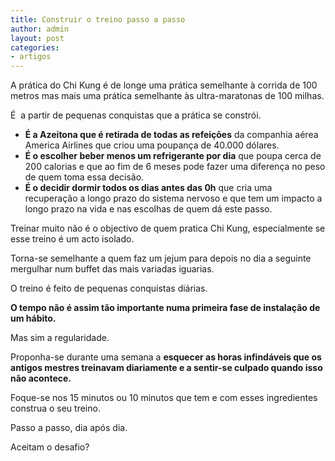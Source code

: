 ```yaml
---
title: Construir o treino passo a passo
author: admin
layout: post
categories:
- artigos
---
```

A prática do Chi Kung é de longe uma prática semelhante à corrida de 100 metros mas mais uma prática semelhante às ultra-maratonas de 100 milhas.

É  a partir de pequenas conquistas que a prática se constrói.

*  **É a Azeitona que é retirada de todas as refeições** da companhia aérea America Airlines que criou uma poupança de 40.000 dólares.
*  **É o escolher beber menos um refrigerante por dia** que poupa cerca de 200 calorias e que ao fim de 6 meses pode fazer uma diferença no peso de quem toma essa decisão.
*  **É o decidir dormir todos os dias antes das 0h** que cria uma recuperação a longo prazo do sistema nervoso e que tem um impacto a longo prazo na vida e nas escolhas de quem dá este passo.

Treinar muito não é o objectivo de quem pratica Chi Kung, especialmente se esse treino é um acto isolado.

Torna-se semelhante a quem faz um jejum para depois no dia a seguinte mergulhar num buffet das mais variadas iguarias.

O treino é feito de pequenas conquistas diárias.

**O tempo não é assim tão importante numa primeira fase de instalação de um hábito.**

Mas sim a regularidade.

Proponha-se durante uma semana a **esquecer as horas infindáveis que os antigos mestres treinavam diariamente e a sentir-se culpado quando isso não acontece.**

Foque-se nos 15 minutos ou 10 minutos que tem e com esses ingredientes construa o seu treino.

Passo a passo, dia após dia.

Aceitam o desafio?
